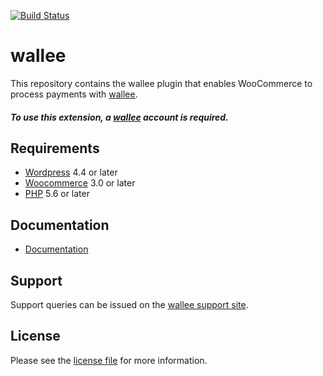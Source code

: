 [![Build Status](https://travis-ci.org/wallee-payment/woocommerce.svg?branch=master)](https://travis-ci.org/wallee-payment/woocommerce)



# wallee
This repository contains the wallee plugin that enables WooCommerce to process payments with [wallee](https://www.wallee.com).

##### To use this extension, a [wallee](https://app-wallee.com/user/signup)  account is required.

## Requirements

* [Wordpress](https://wordpress.org/) 4.4 or later
* [Woocommerce](https://woocommerce.com/) 3.0 or later
* [PHP](http://php.net/) 5.6 or later

## Documentation

* [Documentation](https://plugin-documentation.wallee.com/wallee-payment/woocommerce/2.1.4/docs/en/documentation.html)

## Support

Support queries can be issued on the [wallee support site](https://app-wallee.com/space/select?target=/support).


## License

Please see the [license file](https://github.com/wallee-payment/woocommerce/blob/2.1.4/LICENSE) for more information.
